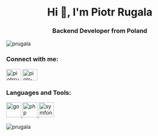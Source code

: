 <h1 align="center">Hi 👋, I'm Piotr Rugala</h1>
<h3 align="center">Backend Developer from Poland</h3>

<p align="left"> <img src="https://komarev.com/ghpvc/?username=prugala&label=Profile%20views&color=0e75b6&style=flat" alt="prugala" /> </p>

<h3 align="left">Connect with me:</h3>
<p align="left">
<a href="https://twitter.com/piotrrugala" target="blank"><img align="center" src="https://cdn.jsdelivr.net/npm/simple-icons@3.0.1/icons/twitter.svg" alt="piotrrugala" height="30" width="40" /></a>
<a href="https://linkedin.com/in/piotr-rugała" target="blank"><img align="center" src="https://cdn.jsdelivr.net/npm/simple-icons@3.0.1/icons/linkedin.svg" alt="piotr-rugała" height="30" width="40" /></a>
</p>

<h3 align="left">Languages and Tools:</h3>
<p align="left"> <a href="https://golang.org" target="_blank"> <img src="https://devicons.github.io/devicon/devicon.git/icons/go/go-original.svg" alt="go" width="40" height="40"/> </a> <a href="https://www.php.net" target="_blank"> <img src="https://devicons.github.io/devicon/devicon.git/icons/php/php-original.svg" alt="php" width="40" height="40"/> </a> <a href="https://symfony.com" target="_blank"> <img src="https://symfony.com/logos/symfony_black_03.svg" alt="symfony" width="40" height="40"/> </a> </p>

<p><img align="center" src="https://github-readme-streak-stats.herokuapp.com/?user=prugala&" alt="prugala" /></p>
